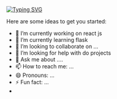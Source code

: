 [![Typing SVG](https://readme-typing-svg.demolab.com?font=Fira+Code&pause=1000&color=CA3FF7&width=435&lines=Hi+there!+This+is+Balaji)](https://git.io/typing-svg)



Here are some ideas to get you started:

- 🔭 I’m currently working on react js
- 🌱 I’m currently learning flask
- 👯 I’m looking to collaborate on ...
- 🤔 I’m looking for help with do projects
- 💬 Ask me about ....
- 📫 How to reach me: ...
- 😄 Pronouns: ...
- ⚡ Fun fact: ...
- 
